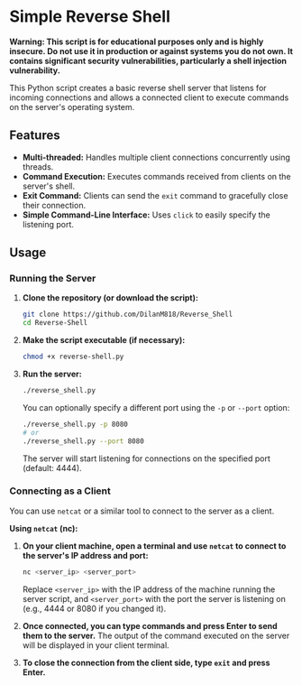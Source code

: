 # Simple Reverse Shell 

**Warning: This script is for educational purposes only and is highly insecure. Do not use it in production or against systems you do not own. It contains significant security vulnerabilities, particularly a shell injection vulnerability.**

This Python script creates a basic reverse shell server that listens for incoming connections and allows a connected client to execute commands on the server's operating system.

## Features

*   **Multi-threaded:** Handles multiple client connections concurrently using threads.
*   **Command Execution:** Executes commands received from clients on the server's shell.
*   **Exit Command:** Clients can send the `exit` command to gracefully close their connection.
*   **Simple Command-Line Interface:** Uses `click` to easily specify the listening port.

## Usage

### Running the Server

1.  **Clone the repository (or download the script):**

    ```bash
    git clone https://github.com/DilanM818/Reverse_Shell
    cd Reverse-Shell
    ```

2.  **Make the script executable (if necessary):**

    ```bash
    chmod +x reverse-shell.py
    ```

3.  **Run the server:**

    ```bash
    ./reverse_shell.py
    ```

    You can optionally specify a different port using the `-p` or `--port` option:

    ```bash
    ./reverse_shell.py -p 8080
    # or
    ./reverse_shell.py --port 8080
    ```

    The server will start listening for connections on the specified port (default: 4444).

### Connecting as a Client

You can use `netcat` or a similar tool to connect to the server as a client.

**Using `netcat` (nc):**

1.  **On your client machine, open a terminal and use `netcat` to connect to the server's IP address and port:**

    ```bash
    nc <server_ip> <server_port>
    ```

    Replace `<server_ip>` with the IP address of the machine running the server script, and `<server_port>` with the port the server is listening on (e.g., 4444 or 8080 if you changed it).

2.  **Once connected, you can type commands and press Enter to send them to the server.** The output of the command executed on the server will be displayed in your client terminal.

3.  **To close the connection from the client side, type `exit` and press Enter.**


